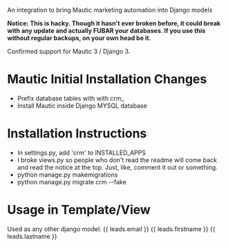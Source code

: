 An integration to bring Mautic marketing automation into Django models

**Notice: This is hacky. Though it hasn't ever broken before, it could break with any update and actually FUBAR your databases. If you use this without regular backups, on your own head be it.**

Confirmed support for Mautic 3 / Django 3.

# Mautic Initial Installation Changes
- Prefix database tables with with crm_
- Install Mautic inside Django MYSQL database

# Installation Instructions
- In settings.py, add 'crm' to INSTALLED_APPS
- I broke views.py so people who don't read the readme will come back and read the notice at the top. Just, like, comment it out or something.
- python manage.py makemigrations
- python manage.py migrate crm --fake

# Usage in Template/View
Used as any other django model: {{ leads.email }} {{ leads.firstname }} {{ leads.lastname }}
